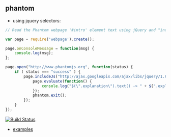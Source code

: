 phantom
----

- using jquery selectors:

```javascript
// Read the Phantom webpage '#intro' element text using jQuery and "includeJs"

var page = require('webpage').create();

page.onConsoleMessage = function(msg) {
    console.log(msg);
};

page.open("http://www.phantomjs.org", function(status) {
    if ( status === "success" ) {
        page.includeJs("http://ajax.googleapis.com/ajax/libs/jquery/1.6.1/jquery.min.js", function() {
            page.evaluate(function() {
                console.log("$(\".explanation\").text() -> " + $(".explanation").text());
            });
            phantom.exit();
        });
    }
});
```
[![Build Status](https://travis-ci.org/ariya/phantomjs.svg?branch=master)](https://travis-ci.org/ariya/phantomjs)
- [examples](https://github.com/ariya/phantomjs/tree/master/examples)
